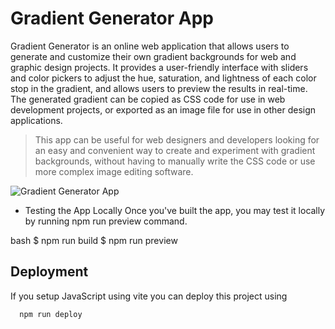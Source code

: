 # Gradient Generator App

Gradient Generator is an online web application that allows users to generate and customize their own gradient backgrounds for web and graphic design projects. It provides a user-friendly interface with sliders and color pickers to adjust the hue, saturation, and lightness of each color stop in the gradient, and allows users to preview the results in real-time. The generated gradient can be copied as CSS code for use in web development projects, or exported as an image file for use in other design applications.

> This app can be useful for web designers and developers looking for an easy and convenient way to create and experiment with gradient backgrounds, without having to manually write the CSS code or use more complex image editing software.

![Gradient Generator App](https://i.imgur.com/C6imKxA.png)

- Testing the App Locally
Once you've built the app, you may test it locally by running npm run preview command.

bash
$ npm run build
$ npm run preview

## Deployment

If you setup JavaScript using vite you can deploy this project using

```bash
  npm run deploy
```
